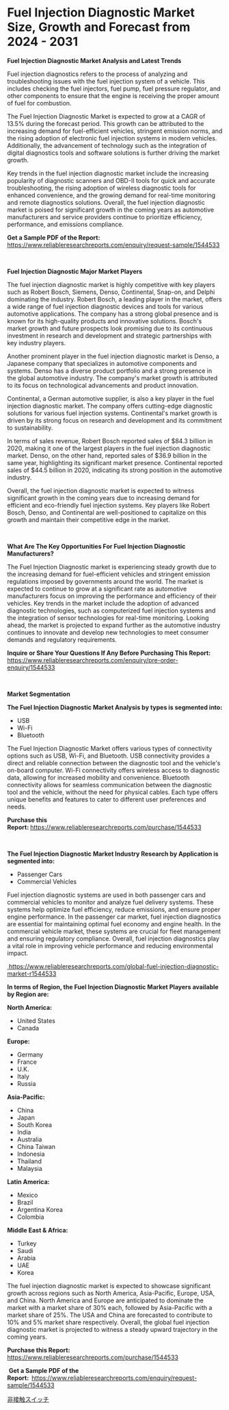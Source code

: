 <p><h1>Fuel Injection Diagnostic Market Size, Growth and Forecast from 2024 - 2031</h1></p><p><strong>Fuel Injection Diagnostic Market Analysis and Latest Trends</strong></p>
<p><p>Fuel injection diagnostics refers to the process of analyzing and troubleshooting issues with the fuel injection system of a vehicle. This includes checking the fuel injectors, fuel pump, fuel pressure regulator, and other components to ensure that the engine is receiving the proper amount of fuel for combustion.</p><p>The Fuel Injection Diagnostic Market is expected to grow at a CAGR of 13.5% during the forecast period. This growth can be attributed to the increasing demand for fuel-efficient vehicles, stringent emission norms, and the rising adoption of electronic fuel injection systems in modern vehicles. Additionally, the advancement of technology such as the integration of digital diagnostics tools and software solutions is further driving the market growth.</p><p>Key trends in the fuel injection diagnostic market include the increasing popularity of diagnostic scanners and OBD-II tools for quick and accurate troubleshooting, the rising adoption of wireless diagnostic tools for enhanced convenience, and the growing demand for real-time monitoring and remote diagnostics solutions. Overall, the fuel injection diagnostic market is poised for significant growth in the coming years as automotive manufacturers and service providers continue to prioritize efficiency, performance, and emissions compliance.</p></p>
<p><strong>Get a Sample PDF of the Report:&nbsp;</strong> <a href="https://www.reliableresearchreports.com/enquiry/request-sample/1544533">https://www.reliableresearchreports.com/enquiry/request-sample/1544533</a></p>
<p>&nbsp;</p>
<p><strong>Fuel Injection Diagnostic Major Market Players</strong></p>
<p><p>The fuel injection diagnostic market is highly competitive with key players such as Robert Bosch, Siemens, Denso, Continental, Snap-on, and Delphi dominating the industry. Robert Bosch, a leading player in the market, offers a wide range of fuel injection diagnostic devices and tools for various automotive applications. The company has a strong global presence and is known for its high-quality products and innovative solutions. Bosch's market growth and future prospects look promising due to its continuous investment in research and development and strategic partnerships with key industry players.</p><p>Another prominent player in the fuel injection diagnostic market is Denso, a Japanese company that specializes in automotive components and systems. Denso has a diverse product portfolio and a strong presence in the global automotive industry. The company's market growth is attributed to its focus on technological advancements and product innovation.</p><p>Continental, a German automotive supplier, is also a key player in the fuel injection diagnostic market. The company offers cutting-edge diagnostic solutions for various fuel injection systems. Continental's market growth is driven by its strong focus on research and development and its commitment to sustainability.</p><p>In terms of sales revenue, Robert Bosch reported sales of $84.3 billion in 2020, making it one of the largest players in the fuel injection diagnostic market. Denso, on the other hand, reported sales of $36.9 billion in the same year, highlighting its significant market presence. Continental reported sales of $44.5 billion in 2020, indicating its strong position in the automotive industry.</p><p>Overall, the fuel injection diagnostic market is expected to witness significant growth in the coming years due to increasing demand for efficient and eco-friendly fuel injection systems. Key players like Robert Bosch, Denso, and Continental are well-positioned to capitalize on this growth and maintain their competitive edge in the market.</p></p>
<p>&nbsp;</p>
<p><strong>What Are The Key Opportunities For Fuel Injection Diagnostic Manufacturers?</strong></p>
<p><p>The Fuel Injection Diagnostic market is experiencing steady growth due to the increasing demand for fuel-efficient vehicles and stringent emission regulations imposed by governments around the world. The market is expected to continue to grow at a significant rate as automotive manufacturers focus on improving the performance and efficiency of their vehicles. Key trends in the market include the adoption of advanced diagnostic technologies, such as computerized fuel injection systems and the integration of sensor technologies for real-time monitoring. Looking ahead, the market is projected to expand further as the automotive industry continues to innovate and develop new technologies to meet consumer demands and regulatory requirements.</p></p>
<p><strong>Inquire or Share Your Questions If Any Before Purchasing This Report:</strong> <a href="https://www.reliableresearchreports.com/enquiry/pre-order-enquiry/1544533">https://www.reliableresearchreports.com/enquiry/pre-order-enquiry/1544533</a></p>
<p>&nbsp;</p>
<p><strong>Market Segmentation</strong></p>
<p><strong>The Fuel Injection Diagnostic Market Analysis by types is segmented into:</strong></p>
<p><ul><li>USB</li><li>Wi-Fi</li><li>Bluetooth</li></ul></p>
<p><p>The Fuel Injection Diagnostic Market offers various types of connectivity options such as USB, Wi-Fi, and Bluetooth. USB connectivity provides a direct and reliable connection between the diagnostic tool and the vehicle's on-board computer. Wi-Fi connectivity offers wireless access to diagnostic data, allowing for increased mobility and convenience. Bluetooth connectivity allows for seamless communication between the diagnostic tool and the vehicle, without the need for physical cables. Each type offers unique benefits and features to cater to different user preferences and needs.</p></p>
<p><strong>Purchase this Report:&nbsp;</strong><a href="https://www.reliableresearchreports.com/purchase/1544533">https://www.reliableresearchreports.com/purchase/1544533</a></p>
<p>&nbsp;</p>
<p><strong>The Fuel Injection Diagnostic Market Industry Research by Application is segmented into:</strong></p>
<p><ul><li>Passenger Cars</li><li>Commercial Vehicles</li></ul></p>
<p><p>Fuel injection diagnostic systems are used in both passenger cars and commercial vehicles to monitor and analyze fuel delivery systems. These systems help optimize fuel efficiency, reduce emissions, and ensure proper engine performance. In the passenger car market, fuel injection diagnostics are essential for maintaining optimal fuel economy and engine health. In the commercial vehicle market, these systems are crucial for fleet management and ensuring regulatory compliance. Overall, fuel injection diagnostics play a vital role in improving vehicle performance and reducing environmental impact.</p></p>
<p><a href="https://www.reliableresearchreports.com/global-fuel-injection-diagnostic-market-r1544533">&nbsp;https://www.reliableresearchreports.com/global-fuel-injection-diagnostic-market-r1544533</a></p>
<p><strong>In terms of Region, the Fuel Injection Diagnostic Market Players available by Region are:</strong></p>
<p>
    <p> <strong> North America: </strong>
        <ul>
            <li>United States</li>
            <li>Canada</li>
        </ul>
        </p> 
    <p> <strong> Europe: </strong>
        <ul>
            <li>Germany</li>
            <li>France</li>
            <li>U.K.</li>
            <li>Italy</li>
            <li>Russia</li>
        </ul>
        </p> 
    <p> <strong> Asia-Pacific: </strong>
        <ul>
            <li>China</li>
            <li>Japan</li>
            <li>South Korea</li>
            <li>India</li>
            <li>Australia</li>
            <li>China Taiwan</li>
            <li>Indonesia</li>
            <li>Thailand</li>
            <li>Malaysia</li>
        </ul>
        </p> 
    <p> <strong> Latin America: </strong>
        <ul>
            <li>Mexico</li>
            <li>Brazil</li>
            <li>Argentina Korea</li>
            <li>Colombia</li>
        </ul>
        </p> 
    <p> <strong> Middle East & Africa: </strong>
        <ul>
            <li>Turkey</li>
            <li>Saudi</li>
            <li>Arabia</li>
            <li>UAE</li>
            <li>Korea</li>
        </ul>
    </p>
    </p>
<p><p>The fuel injection diagnostic market is expected to showcase significant growth across regions such as North America, Asia-Pacific, Europe, USA, and China. North America and Europe are anticipated to dominate the market with a market share of 30% each, followed by Asia-Pacific with a market share of 25%. The USA and China are forecasted to contribute to 10% and 5% market share respectively. Overall, the global fuel injection diagnostic market is projected to witness a steady upward trajectory in the coming years.</p></p>
<p><strong>Purchase this Report: </strong><a href="https://www.reliableresearchreports.com/purchase/1544533">https://www.reliableresearchreports.com/purchase/1544533</a></p>
<p>&nbsp;<strong>Get a Sample PDF of the Report:&nbsp;&nbsp;</strong><a href="https://www.reliableresearchreports.com/enquiry/request-sample/1544533">https://www.reliableresearchreports.com/enquiry/request-sample/1544533</a></p>
<p><strong></strong></p>
<p><p><a href="https://github.com/oqxogxyvqe90775/Market-Research-Report-List-1/blob/main/912022728380.md">非接触スイッチ</a></p></p>